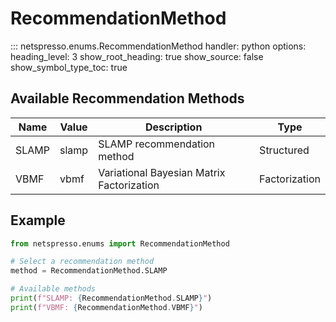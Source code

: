 # RecommendationMethod

::: netspresso.enums.RecommendationMethod
    handler: python
    options:
      heading_level: 3
      show_root_heading: true
      show_source: false
      show_symbol_type_toc: true

## Available Recommendation Methods

| Name  | Value | Description                                    | Type              |
|-------|-------|------------------------------------------------|-------------------|
| SLAMP | slamp | SLAMP recommendation method                    | Structured        |
| VBMF  | vbmf  | Variational Bayesian Matrix Factorization     | Factorization     |

## Example

```python
from netspresso.enums import RecommendationMethod

# Select a recommendation method
method = RecommendationMethod.SLAMP

# Available methods
print(f"SLAMP: {RecommendationMethod.SLAMP}")
print(f"VBMF: {RecommendationMethod.VBMF}")
```
